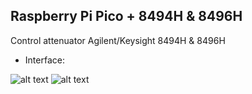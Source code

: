 ## Raspberry Pi Pico + 8494H & 8496H
Control attenuator Agilent/Keysight 8494H &amp; 8496H

+ Interface:

![alt text](https://github.com/itllab/Raspberry-Pi-Pico-8494H-8496H/blob/main/image/1.png)
![alt text](https://github.com/itllab/Raspberry-Pi-Pico-8494H-8496H/blob/main/image/2.png)

